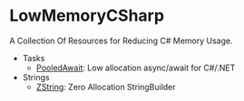 # LowMemoryCSharp
A Collection Of Resources for Reducing C# Memory Usage.

 - Tasks
	 - [PooledAwait](https://github.com/mgravell/PooledAwait): Low allocation async/await for C#/.NET
 - Strings
	 - [ZString](https://github.com/Cysharp/ZString): Zero Allocation StringBuilder
